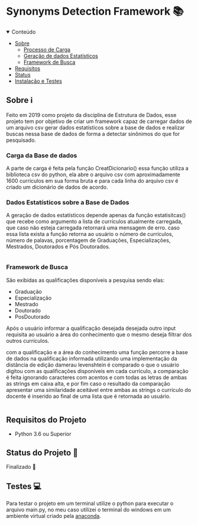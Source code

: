 # Synonyms Detection Framework :books:


<!-- TABLE OF CONTENTS -->
<details open="open">
  <summary>Conteúdo</summary>
  <ul>
    <li>
      <a href="#Sobre">Sobre</a>
      <ul>
        <li><a href="#carga">Processo de Carga</a></li>
        <li><a href="#estatisticas">Geração de dados Estatísticos</a></li>
        <li><a href="#framework">Framework de Busca</a></li>
      </ul>
    </li>
    <li>
      <a href="#Requisitos">Requisitos</a>
    </li>
    <li><a href="#Status">Status</a></li>
    <li><a href="#instalação">Instalação e Testes</a></li>
  </ul>
</details>

<a name="Sobre"></a>
## Sobre :information_source:

Feito em 2019 como projeto da disciplina de Estrutura de Dados, esse projeto tem por objetivo de criar um framework capaz de carregar
dados de um arquivo csv gerar dados estatísticos sobre a base de dados e realizar buscas nessa base de dados de forma a detectar sinônimos
do que for pesquisado.

<a name="carga"></a>
### Carga da Base de dados 

A parte de carga é feita pela função CreatDicionario() essa função utiliza a biblioteca csv do python, ela abre o arquivo csv com 
aproximadamente 1600 currículos em sua forma bruta e para cada linha do arquivo csv é criado um dicionário de dados de acordo.

<a name="estatisticas"></a>
 ### Dados Estatísticos sobre a Base de Dados

A geração de dados estatísticos depende apenas da função estatisitcas() que recebe como argumento a lista de currículos atualmente carregada, 
que caso não esteja carregada retornará uma mensagem de erro. caso essa lista exista a função retorna ao usuário o número de currículos, número
de palavas, porcentagem de Graduações, Especializações, Mestrados, Doutorados e Pós Doutorados.

![]()

<a name="framework"></a>
### Framework de Busca

São exibidas as qualificações disponíveis a pesquisa sendo elas: 

- Graduação
- Especialização
- Mestrado
- Doutorado
- PosDoutorado

Após o usuário informar a qualificação desejada desejada outro input requisita ao usuário a área do conhecimento que o mesmo deseja filtrar 
dos outros currículos.

com a qualificação e a área do conhecimento uma função percorre a base de dados na qualificação informada utilizando uma implementação da 
distância de edição damerau levenshtein é comparado o que o usuário digitou com as qualificações disponíveis em cada currículo, a comparação
é feita ignorando caracteres com acentos e com todas as letras de ambas as strings em caixa alta, e por fim caso o resultado da comparação 
apresentar uma similaridade aceitável entre ambas as strings o currículo do docente é inserido ao final de uma lista que é retornada ao usuário.

![]()

<a name="Requisitos"></a>
## Requisitos do Projeto
 - Python 3.6 ou Superior

<a name="Status"></a>
## Status do Projeto :construction_worker:
  Finalizado :tada:
  
<a name="instalação"></a>
## Testes :computer:

Para testar o projeto em um terminal utilize o python para executar o arquivo main.py, no meu caso utilizei o terminal do windows em um
ambiente virtual criado pela <a href="https://www.anaconda.com/">anaconda</a>.

